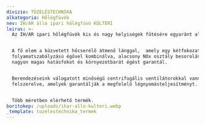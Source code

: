 ```yaml
---
divizio: TÜZELÉSTECHNIKA
alkategoria: Hőlégfúvók
nev: IH/AR álló ipari hőlégfúvó KÜLTÉRI
leiras: >-
  Az IH/AR ipari hőlégfúvók kis és nagy helyiségek fűtésére egyaránt alkalmasak.


  A fő elem a közvetett hőcserélő átmenő lánggal,  amely egy kétfokozatú vagy
  folyamatszabályzású égővel kombinálva, alacsony NOx osztály besorolással
  nagyon magas hatásfokot és környezetbarát égést garantál.


  Berendezéseink válogatott minőségű centrifugális ventilátorokkal vannak
  felszerelve, amelyek garantálják a megfelelő légnyomásteljesítményt.


  Több méretben elérhető termék.
boritokep: /uploads/ihar-allo-kulteri.webp
_template: tuzelestechnika_termek
---
```



